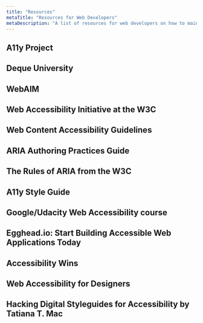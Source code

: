 ```yaml
---
title: "Resources"
metaTitle: "Resources for Web Developers"
metaDescription: "A list of resources for web developers on how to maintain a focus on a11y when developing."
---
```


## A11y Project

## Deque University

## WebAIM

## Web Accessibility Initiative at the W3C

## Web Content Accessibility Guidelines

## ARIA Authoring Practices Guide

## The Rules of ARIA from the W3C

## A11y Style Guide

## Google/Udacity Web Accessibility course

## Egghead.io: Start Building Accessible Web Applications Today

## Accessibility Wins

## Web Accessibility for Designers

## Hacking Digital Styleguides for Accessibility by Tatiana T. Mac
